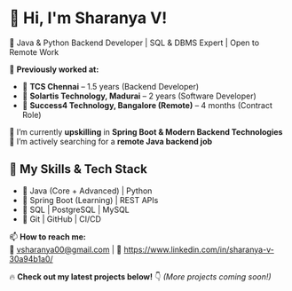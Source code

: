 # 👋 Hi, I'm Sharanya V!  
🚀 Java & Python Backend Developer | SQL & DBMS Expert | Open to Remote Work  

💼 **Previously worked at:**  
- 🏢 **TCS Chennai** – 1.5 years (Backend Developer)  
- 🏢 **Solartis Technology, Madurai** – 2 years (Software Developer)  
- 🏢 **Success4 Technology, Bangalore (Remote)** – 4 months (Contract Role)  

🌱 I’m currently **upskilling** in **Spring Boot & Modern Backend Technologies**  
🔭 I’m actively searching for a **remote Java backend job**  

## 🚀 **My Skills & Tech Stack**  
- 🔹 Java (Core + Advanced) | Python  
- 🔹 Spring Boot (Learning) | REST APIs  
- 🔹 SQL | PostgreSQL | MySQL  
- 🔹 Git | GitHub | CI/CD  

📫 **How to reach me:**  
📧 vsharanya00@gmail.com | 💼 https://www.linkedin.com/in/sharanya-v-30a94b1a0/

🔥 **Check out my latest projects below!** 👇 *(More projects coming soon!)*

